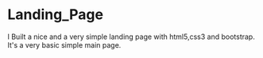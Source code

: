 # Landing_Page
I Built a nice and a very simple landing page with html5,css3 and bootstrap. It's a very basic simple main page.
